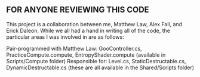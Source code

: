 ## FOR ANYONE REVIEWING THIS CODE
This project is a collaboration between me, Matthew Law, Alex Fall, and Erick Daleon. While we all had a hand in writing all of the code, the particular areas I was involved in are as follows:

 Pair-programmed with Matthew Law: GooController.cs, PracticeCompute.compute, EntropyShader.compute (available in Scripts/Compute folder)
 Responsible for: Level.cs, StaticDestructable.cs, DynamicDestructable.cs (these are all available in the Shared/Scripts folder)

